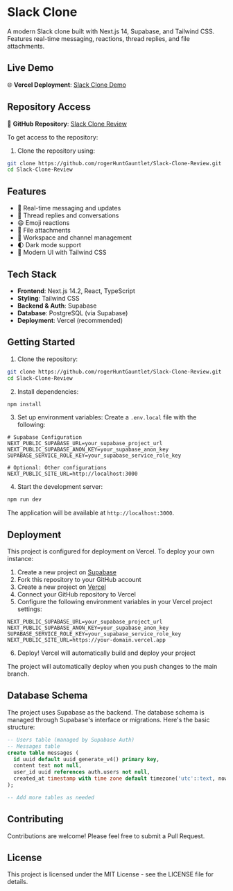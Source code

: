 # Slack Clone

A modern Slack clone built with Next.js 14, Supabase, and Tailwind CSS. Features real-time messaging, reactions, thread replies, and file attachments.

## Live Demo

🌐 **Vercel Deployment**: [Slack Clone Demo](https://slack-clone-demo.vercel.app)

## Repository Access

📂 **GitHub Repository**: [Slack Clone Review](https://github.com/rogerHuntGauntlet/Slack-Clone-Review)

To get access to the repository:

1. Clone the repository using:

```bash
git clone https://github.com/rogerHuntGauntlet/Slack-Clone-Review.git
cd Slack-Clone-Review
```

## Features

- 🔄 Real-time messaging and updates
- 💬 Thread replies and conversations
- 😄 Emoji reactions
- 📎 File attachments
- 👥 Workspace and channel management
- 🌓 Dark mode support
- 🎨 Modern UI with Tailwind CSS

## Tech Stack

- **Frontend**: Next.js 14.2, React, TypeScript
- **Styling**: Tailwind CSS
- **Backend & Auth**: Supabase
- **Database**: PostgreSQL (via Supabase)
- **Deployment**: Vercel (recommended)

## Getting Started

1. Clone the repository:

```bash
git clone https://github.com/rogerHuntGauntlet/Slack-Clone-Review.git
cd Slack-Clone-Review
```

2. Install dependencies:

```bash
npm install
```

3. Set up environment variables:
   Create a `.env.local` file with the following:

```env
# Supabase Configuration
NEXT_PUBLIC_SUPABASE_URL=your_supabase_project_url
NEXT_PUBLIC_SUPABASE_ANON_KEY=your_supabase_anon_key
SUPABASE_SERVICE_ROLE_KEY=your_supabase_service_role_key

# Optional: Other configurations
NEXT_PUBLIC_SITE_URL=http://localhost:3000
```

4. Start the development server:

```bash
npm run dev
```

The application will be available at `http://localhost:3000`.

## Deployment

This project is configured for deployment on Vercel. To deploy your own instance:

1. Create a new project on [Supabase](https://supabase.com)
2. Fork this repository to your GitHub account
3. Create a new project on [Vercel](https://vercel.com)
4. Connect your GitHub repository to Vercel
5. Configure the following environment variables in your Vercel project settings:

```env
NEXT_PUBLIC_SUPABASE_URL=your_supabase_project_url
NEXT_PUBLIC_SUPABASE_ANON_KEY=your_supabase_anon_key
SUPABASE_SERVICE_ROLE_KEY=your_supabase_service_role_key
NEXT_PUBLIC_SITE_URL=https://your-domain.vercel.app
```

6. Deploy! Vercel will automatically build and deploy your project

The project will automatically deploy when you push changes to the main branch.

## Database Schema

The project uses Supabase as the backend. The database schema is managed through Supabase's interface or migrations. Here's the basic structure:

```sql
-- Users table (managed by Supabase Auth)
-- Messages table
create table messages (
  id uuid default uuid_generate_v4() primary key,
  content text not null,
  user_id uuid references auth.users not null,
  created_at timestamp with time zone default timezone('utc'::text, now()) not null
);

-- Add more tables as needed
```

## Contributing

Contributions are welcome! Please feel free to submit a Pull Request.

## License

This project is licensed under the MIT License - see the LICENSE file for details.